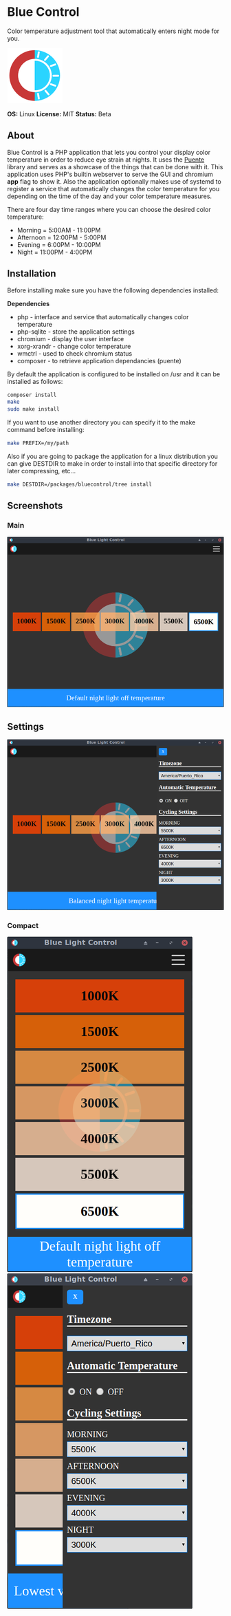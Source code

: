 # Blue Control

Color temperature adjustment tool that automatically enters night mode for
you.

![BlueColor Logo](https://raw.githubusercontent.com/jgmdev/bluecontrol/master/images/icon.png)

**OS:** Linux
**License:** MIT
**Status:** Beta

## About
Blue Control is a PHP application that lets you control your display 
color temperature in order to reduce eye strain at nights. It uses the
[Puente](https://github.com/jgmdev/puente) library and serves as a showcase
of the things that can be done with it. This application uses PHP's builtin
webserver to serve the GUI and chromium **app** flag to show it. Also the
application optionally makes use of systemd to register a service that 
automatically changes the color temperature for you depending on the time
of the day and your color temperature measures.

There are four day time ranges where you can choose the desired color temperature:

* Morning = 5:00AM - 11:00PM
* Afternoon = 12:00PM - 5:00PM
* Evening = 6:00PM - 10:00PM
* Night = 11:00PM - 4:00PM

## Installation

Before installing make sure you have the following dependencies installed:

**Dependencies**

* php - interface and service that automatically changes color temperature
* php-sqlite - store the application settings
* chromium - display the user interface
* xorg-xrandr - change color temperature
* wmctrl - used to check chromium status
* composer - to retrieve application dependancies (puente)

By default the application is configured to be installed on /usr and it can
be installed as follows:

```sh
composer install
make
sudo make install
```

If you want to use another directory you can specify it to the make command
before installing:

```sh
make PREFIX=/my/path
```

Also if you are going to package the application for a linux distribution
you can give DESTDIR to make in order to install into that specific directory
for later compressing, etc...

```sh
make DESTDIR=/packages/bluecontrol/tree install
```

## Screenshots

### Main
![day](https://raw.githubusercontent.com/jgmdev/bluecontrol/master/screenshots/day.png)

## Settings
![settings](https://raw.githubusercontent.com/jgmdev/bluecontrol/master/screenshots/settings.png)

### Compact
![compact](https://raw.githubusercontent.com/jgmdev/bluecontrol/master/screenshots/compact.png)
![compact settings](https://raw.githubusercontent.com/jgmdev/bluecontrol/master/screenshots/compact-settings.png)